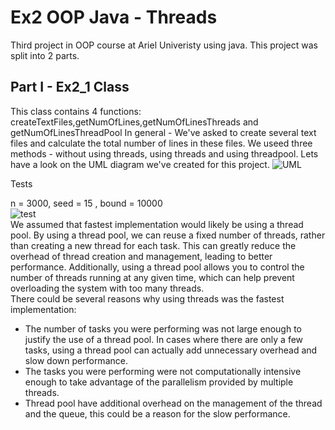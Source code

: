 
# Ex2  OOP Java - Threads

Third project in OOP course at Ariel Univeristy using java. This project was split into 2 parts.



## Part I - Ex2_1 Class
This class contains 4 functions: createTextFiles,getNumOfLines,getNumOfLinesThreads and getNumOfLinesThreadPool
In general - We've asked to create several text files and calculate the total
number of lines in these files. We  useed three methods - without using threads, using threads and using threadpool.
Lets have a look on the UML diagram we've created for this project.
![UML](https://user-images.githubusercontent.com/84707578/212106322-7317748b-01c3-45cc-bc03-3485956bcb75.png)

 Tests

n = 3000, seed = 15 , bound = 10000 </br>
![test](https://user-images.githubusercontent.com/84707578/212276693-eff00907-a83c-4dcd-a861-8e0ca038459b.png)</br>
We assumed that fastest implementation would likely be using a thread pool. By using a thread pool, we can reuse a fixed number of threads, rather than creating a new thread for each task. This can greatly reduce the overhead of thread creation and management, leading to better performance. Additionally, using a thread pool allows you to control the number of threads running at any given time, which can help prevent overloading the system with too many threads.
</br>
There could be several reasons why using threads was the fastest implementation:</br>

* The number of tasks you were performing was not large enough to justify the use of a thread pool. In cases where there are only a few tasks, using a    thread pool can actually add unnecessary overhead and slow down performance. 
* The tasks you were performing were not computationally intensive enough to take advantage of the parallelism provided by multiple threads.
* Thread pool have additional overhead on the management of the thread and the queue, this could be a reason for the slow performance.
